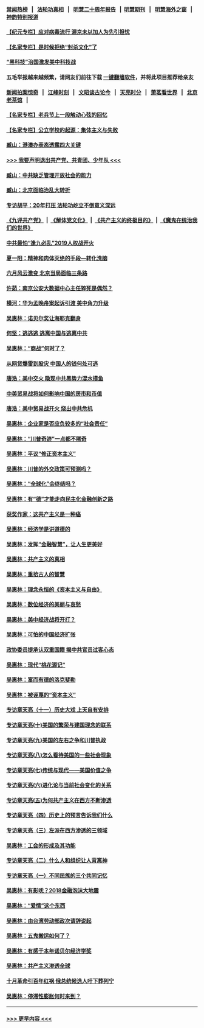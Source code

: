 #### [禁闻热榜](热点新闻.md?=0)  &nbsp;&nbsp;|&nbsp;&nbsp; [法轮功真相](https://github.com/gfw-breaker/truth/blob/master/README.md?=0) &nbsp;&nbsp;|&nbsp;&nbsp; [明慧二十周年报告](https://github.com/gfw-breaker/mh-reports/blob/master/README.md?=0) &nbsp;&nbsp;|&nbsp;&nbsp;[明慧期刊](https://github.com/gfw-breaker/mh-qikan) &nbsp;&nbsp;|&nbsp;&nbsp; [明慧海外之窗](https://github.com/gfw-breaker/mh-news/blob/master/README.md?=0) &nbsp;&nbsp;|&nbsp;&nbsp; [神韵特别报道](https://github.com/gfw-breaker/mh-news/blob/master/shenyun.md?=0)
#### [【纪元专栏】应对病毒流行 渥京未以加人为先引担忧](../pages/nsc423/n11875714.md?t=03091403) 
#### [【名家专栏】是时候拒绝“封杀文化”了](../pages/nsc423/n11814093.md?t=03091403) 
#### [“黑科技”治国激发美中科技战](../pages/nsc423/n11638056.md?t=03091403) 
#### 五毛举报越来越频繁，请网友们前往下载 [一键翻墙软件](https://github.com/gfw-breaker/ssr-accounts)，并将此项目推荐给亲友
#### [新闻拍案惊奇](https://github.com/gfw-breaker/banned-news/blob/master/pages/link4.md) &nbsp;&nbsp;|&nbsp;&nbsp; [江峰时刻](https://github.com/gfw-breaker/banned-news/blob/master/pages/link4.md) &nbsp;&nbsp;|&nbsp;&nbsp; [文昭谈古论今](https://github.com/gfw-breaker/banned-news/blob/master/pages/link4.md) &nbsp;&nbsp;|&nbsp;&nbsp; [天亮时分](https://github.com/gfw-breaker/banned-news/blob/master/pages/link4.md) &nbsp;&nbsp;|&nbsp;&nbsp; [萧茗看世界](https://github.com/gfw-breaker/banned-news/blob/master/pages/link4.md) &nbsp;&nbsp;|&nbsp;&nbsp; [北京老茶馆](https://github.com/gfw-breaker/banned-news/blob/master/pages/link4.md) &nbsp;&nbsp;|&nbsp;&nbsp; 
#### [【名家专栏】老兵节上一段触动心弦的回忆](../pages/nsc423/n11646016.md?t=03091403) 
#### [【名家专栏】公立学校的起源：集体主义与失败](../pages/nsc423/n11601833.md?t=03091403) 
#### [臧山：港澳办表态透露四大关键](../pages/nsc423/n11421628.md?t=03091403) 
#### [>>> 我要声明退出共产党、共青团、少年队 <<<](https://github.com/begood0513/goodnews/blob/master/quit/letter.md) 
#### [臧山：中共缺乏管理开放社会的能力](../pages/nsc423/n11407457.md?t=03091403) 
#### [臧山：北京面临治乱大转折](../pages/nsc423/n11406895.md?t=03091403) 
#### [专访胡平：20年打压 法轮功屹立不倒意义深远](../pages/nsc423/n11398800.md?t=03091403) 
#### [《九评共产党》](https://github.com/begood0513/9ping.md/blob/master/README.md) &nbsp;|&nbsp; [《解体党文化》](../../../../jtdwh.md/blob/master/README.md)  &nbsp;|&nbsp; [《共产主义的终极目的》](../../../../gczydzjmd.md/blob/master/README.md) &nbsp;|&nbsp; [《魔鬼在统治我们的世界》](../../../../mgztzwmdsj.md/blob/master/README.md) 
#### [中共最怕“逢九必乱”2019人权战开火](../pages/nsc423/n11385248.md?t=03091403) 
#### [夏一阳：精神和肉体灭绝的手段—转化洗脑](../pages/nsc423/n11368250.md?t=03091403) 
#### [六月风云激变 北京当局面临三条路](../pages/nsc423/n11313668.md?t=03091403) 
#### [许茹：南京公安大数据中心主任猝死是偶然？](../pages/nsc423/n11064744.md?t=03091403) 
#### [横河：华为孟晚舟案起诉引渡 美中角力升级](../pages/nsc423/n11027230.md?t=03091403) 
#### [吴惠林：诺贝尔奖让海耶克翻身](../pages/nsc423/n10890049.md?t=03091403) 
#### [何坚：逃逃逃 逃离中国与逃离中共](../pages/nsc423/n10592891.md?t=03091403) 
#### [吴惠林：“商战”何时了？](../pages/nsc423/n10573558.md?t=03091403) 
#### [从网贷爆雷到股灾 中国人的钱何处可逃](../pages/nsc423/n10572800.md?t=03091403) 
#### [唐浩：美中交火 隐现中共黑势力混水摸鱼](../pages/nsc423/n10544040.md?t=03091403) 
#### [中美贸易战将如何影响中国的房市和币值](../pages/nsc423/n10543697.md?t=03091403) 
#### [唐浩：美中贸易战开火 烧出中共危机](../pages/nsc423/n10540126.md?t=03091403) 
#### [吴惠林：企业家是否应负较多的“社会责任”](../pages/nsc423/n10535022.md?t=03091403) 
#### [吴惠林：“川普奇迹”一点都不稀奇](../pages/nsc423/n10512808.md?t=03091403) 
#### [吴惠林：平议“修正资本主义”](../pages/nsc423/n10495724.md?t=03091403) 
#### [吴惠林：川普的外交政策可预测吗？](../pages/nsc423/n10462387.md?t=03091403) 
#### [吴惠林：“全球化”会终结吗？](../pages/nsc423/n10452838.md?t=03091403) 
#### [吴惠林：有“德”才能走向民主化金融创新之路](../pages/nsc423/n10432292.md?t=03091403) 
#### [获奖作家：这共产主义是一种癌](../pages/nsc423/n10431541.md?t=03091403) 
#### [吴惠林：经济学是讲道德的](../pages/nsc423/n10398014.md?t=03091403) 
#### [吴惠林：发挥“金融智慧”，让人生更美好](../pages/nsc423/n10375019.md?t=03091403) 
#### [吴惠林：共产主义的真相](../pages/nsc423/n10351394.md?t=03091403) 
#### [吴惠林：重拾古人的智慧](../pages/nsc423/n10337691.md?t=03091403) 
#### [吴惠林：理念永恒的《资本主义与自由》](../pages/nsc423/n10316274.md?t=03091403) 
#### [吴惠林：数位经济的美丽与哀愁](../pages/nsc423/n10292946.md?t=03091403) 
#### [吴惠林：美中经济战将开打？](../pages/nsc423/n10258825.md?t=03091403) 
#### [吴惠林：可怕的中国经济扩张](../pages/nsc423/n10219147.md?t=03091403) 
#### [政协委员提承认双重国籍 揭中共官员过客心态](../pages/nsc423/n10208809.md?t=03091403) 
#### [吴惠林：现代“桃花源记”](../pages/nsc423/n10185234.md?t=03091403) 
#### [吴惠林：富而有德的洛克斐勒](../pages/nsc423/n10142264.md?t=03091403) 
#### [吴惠林：被诬蔑的“资本主义”](../pages/nsc423/n10124816.md?t=03091403) 
#### [专访章天亮（十一）历史大戏 上天自有安排](../pages/nsc423/n10094905.md?t=03091403) 
#### [专访章天亮(十)美国的繁荣与建国理念的联系](../pages/nsc423/n10094899.md?t=03091403) 
#### [专访章天亮(九)美国的左右之争和川普执政](../pages/nsc423/n10094889.md?t=03091403) 
#### [专访章天亮(八)怎么看待美国的一些社会现象](../pages/nsc423/n10094857.md?t=03091403) 
#### [专访章天亮(七)传统与现代——美国价值之争](../pages/nsc423/n10093140.md?t=03091403) 
#### [专访章天亮(六)进化论与当前社会变化的关系](../pages/nsc423/n10092036.md?t=03091403) 
#### [专访章天亮(五)为何共产主义在西方不断渗透](../pages/nsc423/n10083620.md?t=03091403) 
#### [专访章天亮（四）历史上的预言告诉我们什么](../pages/nsc423/n10083606.md?t=03091403) 
#### [专访章天亮（三）左派在西方渗透的三领域](../pages/nsc423/n10081115.md?t=03091403) 
#### [吴惠林：工会的形成及其功能](../pages/nsc423/n10080633.md?t=03091403) 
#### [专访章天亮（二）什么人和组织让人背离神](../pages/nsc423/n10076637.md?t=03091403) 
#### [专访章天亮（一）不同民族的三个共同记忆](../pages/nsc423/n10074188.md?t=03091403) 
#### [吴惠林：有影呒？2018金融泡沫大地震](../pages/nsc423/n10040534.md?t=03091403) 
#### [吴惠林：“爱情”这个东西](../pages/nsc423/n10019423.md?t=03091403) 
#### [吴惠林：由台湾劳动部政次请辞说起](../pages/nsc423/n9979679.md?t=03091403) 
#### [吴惠林：五鬼搬运如何了？](../pages/nsc423/n9925338.md?t=03091403) 
#### [吴惠林：有感于本年诺贝尔经济学奖](../pages/nsc423/n9871883.md?t=03091403) 
#### [吴惠林：共产主义渗透全球](../pages/nsc423/n9812748.md?t=03091403) 
#### [十月革命引百年红祸 俄总统候选人吁下葬列宁](../pages/nsc423/n9810182.md?t=03091403) 
#### [吴惠林：停滞性膨胀何时来到？](../pages/nsc423/n9764136.md?t=03091403) 

----
#### [ >>> 更早内容 <<< ](../indexes/nsc423-earlier.md)
